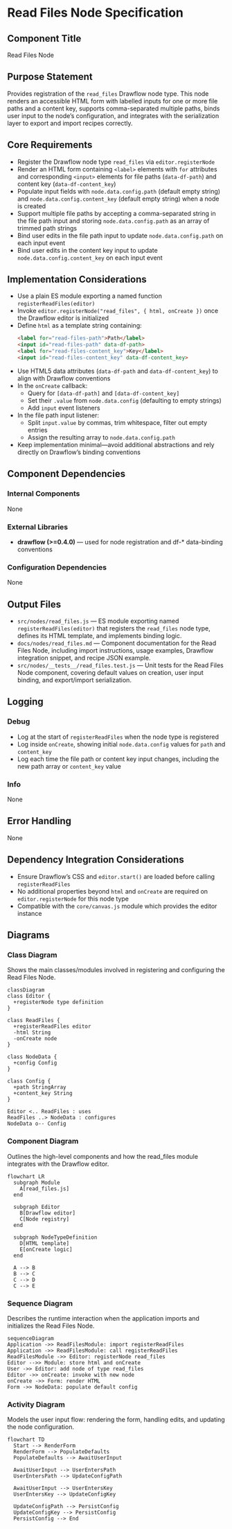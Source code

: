 # Read Files Node Specification

## Component Title

Read Files Node

## Purpose Statement

Provides registration of the `read_files` Drawflow node type. This node renders an accessible HTML form with labelled inputs for one or more file paths and a content key, supports comma-separated multiple paths, binds user input to the node’s configuration, and integrates with the serialization layer to export and import recipes correctly.

## Core Requirements

- Register the Drawflow node type `read_files` via `editor.registerNode`
- Render an HTML form containing `<label>` elements with `for` attributes and corresponding `<input>` elements for file paths (`data-df-path`) and content key (`data-df-content_key`)
- Populate input fields with `node.data.config.path` (default empty string) and `node.data.config.content_key` (default empty string) when a node is created
- Support multiple file paths by accepting a comma-separated string in the file path input and storing `node.data.config.path` as an array of trimmed path strings
- Bind user edits in the file path input to update `node.data.config.path` on each input event
- Bind user edits in the content key input to update `node.data.config.content_key` on each input event

## Implementation Considerations

- Use a plain ES module exporting a named function `registerReadFiles(editor)`
- Invoke `editor.registerNode("read_files", { html, onCreate })` once the Drawflow editor is initialized
- Define `html` as a template string containing:
  ```html
  <label for="read-files-path">Path</label>
  <input id="read-files-path" data-df-path>
  <label for="read-files-content_key">Key</label>
  <input id="read-files-content_key" data-df-content_key>
  ```
- Use HTML5 data attributes (`data-df-path` and `data-df-content_key`) to align with Drawflow conventions
- In the `onCreate` callback:
  - Query for `[data-df-path]` and `[data-df-content_key]`
  - Set their `.value` from `node.data.config` (defaulting to empty strings)
  - Add `input` event listeners
- In the file path input listener:
  - Split `input.value` by commas, trim whitespace, filter out empty entries
  - Assign the resulting array to `node.data.config.path`
- Keep implementation minimal—avoid additional abstractions and rely directly on Drawflow’s binding conventions

## Component Dependencies

### Internal Components

None

### External Libraries

- **drawflow (>=0.4.0)** — used for node registration and df-* data-binding conventions

### Configuration Dependencies

None

## Output Files

- `src/nodes/read_files.js` — ES module exporting named `registerReadFiles(editor)` that registers the `read_files` node type, defines its HTML template, and implements binding logic.
- `docs/nodes/read_files.md` — Component documentation for the Read Files Node, including import instructions, usage examples, Drawflow integration snippet, and recipe JSON example.
- `src/nodes/__tests__/read_files.test.js` — Unit tests for the Read Files Node component, covering default values on creation, user input binding, and export/import serialization.

## Logging

### Debug

- Log at the start of `registerReadFiles` when the node type is registered
- Log inside `onCreate`, showing initial `node.data.config` values for `path` and `content_key`
- Log each time the file path or content key input changes, including the new path array or `content_key` value

### Info

None

## Error Handling

None

## Dependency Integration Considerations

- Ensure Drawflow’s CSS and `editor.start()` are loaded before calling `registerReadFiles`
- No additional properties beyond `html` and `onCreate` are required on `editor.registerNode` for this node type
- Compatible with the `core/canvas.js` module which provides the editor instance

## Diagrams

### Class Diagram

Shows the main classes/modules involved in registering and configuring the Read Files Node.

```mermaid
classDiagram
class Editor {
  +registerNode type definition
}

class ReadFiles {
  +registerReadFiles editor
  -html String
  -onCreate node
}

class NodeData {
  +config Config
}

class Config {
  +path StringArray
  +content_key String
}

Editor <.. ReadFiles : uses
ReadFiles ..> NodeData : configures
NodeData o-- Config
```

### Component Diagram

Outlines the high-level components and how the read_files module integrates with the Drawflow editor.

```mermaid
flowchart LR
  subgraph Module
    A[read_files.js]
  end

  subgraph Editor
    B[Drawflow editor]
    C[Node registry]
  end

  subgraph NodeTypeDefinition
    D[HTML template]
    E[onCreate logic]
  end

  A --> B
  B --> C
  C --> D
  C --> E
```

### Sequence Diagram

Describes the runtime interaction when the application imports and initializes the Read Files Node.

```mermaid
sequenceDiagram
Application ->> ReadFilesModule: import registerReadFiles
Application ->> ReadFilesModule: call registerReadFiles
ReadFilesModule ->> Editor: registerNode read_files
Editor -->> Module: store html and onCreate
User ->> Editor: add node of type read_files
Editor ->> onCreate: invoke with new node
onCreate ->> Form: render HTML
Form ->> NodeData: populate default config
```

### Activity Diagram

Models the user input flow: rendering the form, handling edits, and updating the node configuration.

```mermaid
flowchart TD
  Start --> RenderForm
  RenderForm --> PopulateDefaults
  PopulateDefaults --> AwaitUserInput

  AwaitUserInput --> UserEntersPath
  UserEntersPath --> UpdateConfigPath

  AwaitUserInput --> UserEntersKey
  UserEntersKey --> UpdateConfigKey

  UpdateConfigPath --> PersistConfig
  UpdateConfigKey --> PersistConfig
  PersistConfig --> End
```